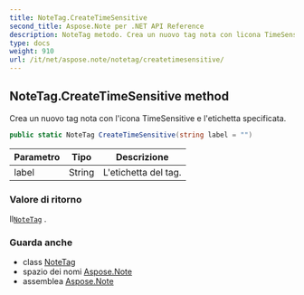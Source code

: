 ```yaml
---
title: NoteTag.CreateTimeSensitive
second_title: Aspose.Note per .NET API Reference
description: NoteTag metodo. Crea un nuovo tag nota con licona TimeSensitive e letichetta specificata.
type: docs
weight: 910
url: /it/net/aspose.note/notetag/createtimesensitive/
---
```

## NoteTag.CreateTimeSensitive method

Crea un nuovo tag nota con l'icona TimeSensitive e l'etichetta specificata.

```csharp
public static NoteTag CreateTimeSensitive(string label = "")
```

| Parametro | Tipo | Descrizione |
| --- | --- | --- |
| label | String | L'etichetta del tag. |

### Valore di ritorno

Il[`NoteTag`](../) .

### Guarda anche

* class [NoteTag](../)
* spazio dei nomi [Aspose.Note](../../notetag/)
* assemblea [Aspose.Note](../../../)


